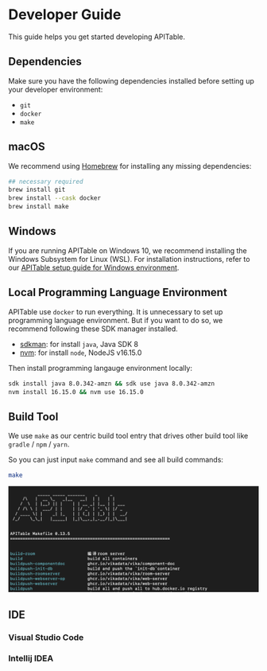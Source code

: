 # Developer Guide

This guide helps you get started developing APITable.

## Dependencies
Make sure you have the following dependencies installed before setting up your developer environment:

- `git`
- `docker`
- `make`

## macOS

We recommend using [Homebrew](https://brew.sh/) for installing any missing dependencies:

```bash
## necessary required
brew install git
brew install --cask docker
brew install make
```


## Windows
If you are running APITable on Windows 10, we recommend installing the Windows Subsystem for Linux (WSL). 
For installation instructions, refer to our [APITable setup guide for Windows environment](./windows-guide.md).

## Local Programming Language Environment

APITable use `docker` to run everything. It is unnecessary to set up programming language environment. 
But if you want to do so, we recommend following these SDK manager installed.

- [sdkman](https://sdkman.io/): for install `java`, Java SDK 8
- [nvm](https://github.com/nvm-sh/nvm): for install `node`, NodeJS v16.15.0

Then install programming langauge environment locally:

```bash
sdk install java 8.0.342-amzn && sdk use java 8.0.342-amzn
nvm install 16.15.0 && nvm use 16.15.0
```


## Build Tool

We use `make` as our centric build tool entry that drives other build tool like `gradle` / `npm` / `yarn`.

So you can just input `make` command and see all build commands:

```bash
make
```

![make command screenshot](../static/make.png)



## IDE

### Visual Studio Code

### Intellij IDEA